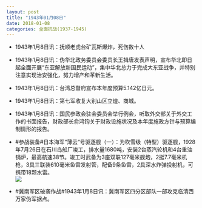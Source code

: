```yaml
---
layout: post
title: "1943年01月08日"
date: 2018-01-08
categories: 全面抗战(1937-1945)
---
```


<meta name="referrer" content="no-referrer" />

- 1943年1月8日讯：抚顺老虎台矿瓦斯爆炸，死伤数十人 

- 1943年1月8日讯：伪华北政务委员会委员长王揖唐发表声明，宣布华北即日起全面开展“东亚解放新国民运动”，集中华北总力于完成大东亚战争，并特别注意实现治安强化，努力增产和革新生活。 

- 1943年1月8日讯：台湾总督府宣布本年度预算5.142亿日元。 

- 1943年1月8日讯：第七军收复大别山区立煌、商城。 

- 1943年1月8日讯：国民参政会驻会委员会举行例会，听取外交部关于外交工作的书面报告，财政部长俞鸿钧关于财政设施状况及本年度施政方针与预算编制情形的报告。 

- #参战装备#日本海军“薄云“号驱逐舰（一）：为吹雪级（特型）驱逐舰，1928年7月26日在石川岛船厂竣工，排水量1680吨，安装2台蒸汽轮机和4台重油锅炉，最高航速38节。竣工时武备为3座双联127毫米舰炮，2挺7.7毫米机枪，3具三联装610毫米鱼雷发射管，配备9条鱼雷，2具深水炸弹投射机，可携带18颗水雷。 <br/><img src="https://wx4.sinaimg.cn/large/aca367d8ly1fn8yx2n1y9j21hc0u0gwe.jpg" />

- #冀南军区破袭作战#1943年1月8日讯：冀南军区四分区部队一部攻克临清西万家伪军据点。 

